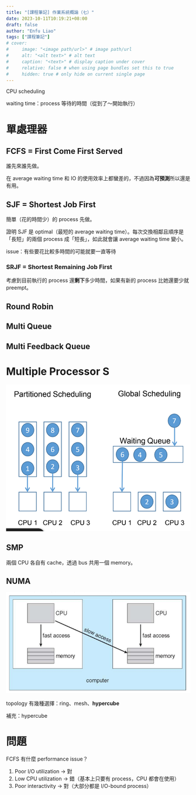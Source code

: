 ```yaml
---
title: "[課程筆記] 作業系統概論（七）"
date: 2023-10-11T10:19:21+08:00
draft: false
author: "Enfu Liao"
tags: ["課程筆記"]
# cover:
#     image: "<image path/url>" # image path/url
#     alt: "<alt text>" # alt text
#     caption: "<text>" # display caption under cover
#     relative: false # when using page bundles set this to true
#     hidden: true # only hide on current single page
---
```


CPU scheduling

waiting time：process 等待的時間（從到了～開始執行）


# 單處理器

## FCFS = First Come First Served
誰先來誰先做。

在 average waiting time 和 IO 的使用效率上都蠻差的，不過因為**可預測**所以還是有用。

## SJF = Shortest Job First
簡單（花的時間少）的 process 先做。

證明 SJF 是 optimal（最短的 average waiting time）。每次交換相鄰且順序是「長短」的兩個 process 成「短長」，如此就會讓 average waiting time 變小。

issue：有些要花比較多時間的可能就要一直等待


### SRJF = Shortest Remaining Job First
考慮到目前執行的 process 還**剩下**多少時間，如果有新的 process 比她還要少就 preempt。





## Round Robin


## Multi Queue

## Multi Feedback Queue





# Multiple Processor S
![](./Screenshot%20from%202023-10-11%2011-58-58.png)

## SMP
兩個 CPU 各自有 cache，透過 bus 共用一個 memory。


## NUMA
![](./Screenshot%20from%202023-10-11%2012-01-23.png)

topology 有幾種選擇：ring、mesh、**hypercube**


補充：hypercube









# 問題
FCFS 有什麼 performance issue？
1. Poor I/O utilization -> 對
2. Low CPU utilization -> 錯（基本上只要有 process，CPU 都會在使用）
3. Poor interactivity -> 對（大部分都是 I/O-bound process）





